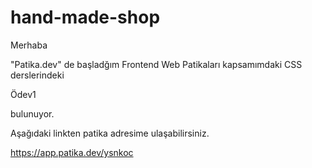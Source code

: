 # hand-made-shop

Merhaba

"Patika.dev" de başladğım Frontend Web Patikaları kapsamımdaki CSS derslerindeki

Ödev1

bulunuyor.

Aşağıdaki linkten patika adresime ulaşabilirsiniz.

https://app.patika.dev/ysnkoc
